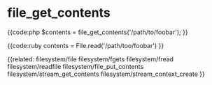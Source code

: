 # file_get_contents

{{code:php
    $contents = file_get_contents('/path/to/foobar');
}}

{{code:ruby
    contents = File.read('/path/too/foobar')
}}


{{related:
    filesystem/file
    filesystem/fgets
    filesystem/fread
    filesystem/readfile
    filesystem/file_put_contents
    filesystem/stream_get_contents
    filesystem/stream_context_create
}}
